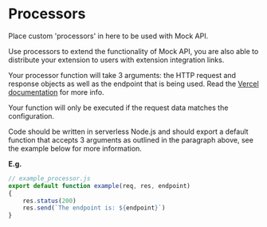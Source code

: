 # Processors
Place custom 'processors' in here to be used with Mock API.

Use processors to extend the functionality of Mock API, you are also able to distribute your extension to users with extension integration links.

Your processor function will take 3 arguments: the HTTP request and response objects as well as the endpoint that is being used. Read the [Vercel documentation](https://vercel.com/docs/runtimes#official-runtimes/node-js) for more info.

Your function will only be executed if the request data matches the configuration.

Code should be written in serverless Node.js and should export a default function that accepts 3 arguments as outlined in the paragraph above, see the example below for more information.

**E.g.**

```js
// example_processor.js
export default function example(req, res, endpoint)
{
    res.status(200)
    res.send(`The endpoint is: ${endpoint}`)
}
```
